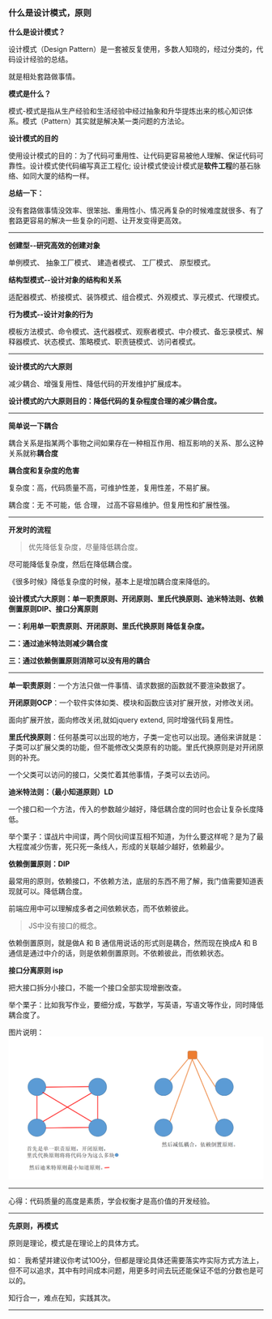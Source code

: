 ### 什么是设计模式，原则


**什么是设计模式？**

设计模式（Design Pattern）是一套被反复使用，多数人知晓的，经过分类的，代码设计经验的总结。

就是相处套路做事情。


**模式是什么？**

模式-模式是指从生产经验和生活经验中经过抽象和升华提炼出来的核心知识体系。模式（Pattern）其实就是解决某一类问题的方法论。

**设计模式的目的**

使用设计模式的目的：为了代码可重用性、让代码更容易被他人理解、保证代码可靠性。设计模式使代码编写真正工程化; 设计模式使设计模式是**软件工程**的基石脉络、如同大厦的结构一样。

**总结一下：**

没有套路做事情没效率、很笨拙、重用性小、情况再复杂的时候难度就很多、有了套路更容易的解决一些复杂的问题、让开发变得更高效。

-----

**创建型--研究高效的创建对象**

单例模式、 抽象工厂模式、 建造者模式、 工厂模式、 原型模式。

**结构型模式--设计对象的结构和关系**

适配器模式、桥接模式、装饰模式、组合模式、外观模式、享元模式、代理模式。

**行为模式--设计对象的行为**

模板方法模式、命令模式、迭代器模式、观察者模式、中介模式、备忘录模式、解释器模式、状态模式、策略模式、职责链模式、访问者模式。

------------------------------

**设计模式的六大原则**

减少耦合、增强复用性、降低代码的开发维护扩展成本。

**设计模式的六大原则目的：降低代码的复杂程度合理的减少耦合度。**

----------------------------

**简单说一下耦合**

耦合关系是指某两个事物之间如果存在一种相互作用、相互影响的关系、那么这种关系就称**耦合度**


**耦合度和复杂度的危害**

复杂度：高，代码质量不高，可维护性差，复用性差，不易扩展。

耦合度：无 不可能，低 合理， 过高不容易维护。但复用性和扩展性强。

-----------------------------

**开发时的流程**

> 优先降低复杂度，尽量降低耦合度。

尽可能降低复杂度，然后在降低耦合度。

《很多时候》降低复杂度的时候，基本上是增加耦合度来降低的。

**设计模式六大原则：单一职责原则、开闭原则、里氏代换原则、迪米特法则、依赖倒置原则DIP、接口分离原则**


**一：利用单一职责原则、开闭原则、里氏代换原则 降低复杂度。**

**二：通过迪米特法则减少耦合度**

**三：通过依赖倒置原则消除可以没有用的耦合**

---------------------------

**单一职责原则**：一个方法只做一件事情、请求数据的函数就不要渲染数据了。

**开闭原则OCP**：一个软件实体如类、模块和函数应该对扩展开放，对修改关闭。

面向扩展开放，面向修改关闭,就如jquery extend, 同时增强代码复用性。

**里氏代换原则**：任何基类可以出现的地方，子类一定也可以出现。通俗来讲就是：子类可以扩展父类的功能，但不能修改父类原有的功能。里氏代换原则是对开闭原则的补充。

一个父类可以访问的接口，父类忙着其他事情，子类可以去访问。


**迪米特法则：（最小知道原则）LD**

一个接口和一个方法，传入的参数越少越好，降低耦合度的同时也会让复杂长度降低。

举个栗子：谍战片中间谍，两个同伙间谍互相不知道，为什么要这样呢？是为了最大程度减少伤害，死只死一条线人，形成的关联越少越好，依赖最少。

**依赖倒置原则：DIP**

最常用的原则，依赖接口，不依赖方法，底层的东西不用了解，我门值需要知道表现就可以。降低耦合度。

前端应用中可以理解成多者之间依赖状态，而不依赖彼此。

> JS中没有接口的概念。

依赖倒置原则，就是做A 和 B 通信用说话的形式则是耦合，然而现在换成A 和 B 通信是通过中介的话，则是依赖倒置原则。不依赖彼此，而依赖状态。

**接口分离原则 isp**

把大接口拆分小接口，不能一个接口全部实现增删改查。

举个栗子：比如我写作业，要细分成，写数学，写英语，写语文等作业，同时降低耦合度了。


图片说明：
![](./设计模式.png)

----------

心得：代码质量的高度是素质，学会权衡才是高价值的开发经验。

------

**先原则，再模式**

原则是理论，模式是在理论上的具体方式。

如： 我希望并建议你考试100分，但都是理论具体还需要落实咋实际方式方法上，但不可以追求，其中有时间成本问题，用更多时间去玩还能保证不低的分数也是可以的。

知行合一，难点在知，实践其次。

----